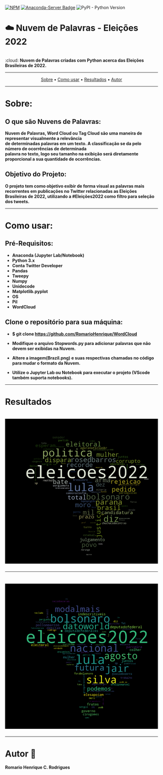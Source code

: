 [![NPM](https://img.shields.io/npm/l/react)](https://github.com/RomarioHenrique/WordCloud/blob/main/LICENSE)
[![Anaconda-Server Badge](https://anaconda.org/anaconda/anaconda/badges/installer/conda.svg)](https://conda.anaconda.org/anaconda)
![PyPI - Python Version](https://img.shields.io/pypi/pyversions/pandas)

# :cloud: Nuvem de Palavras - Eleições 2022
<br>
:cloud: <b> Nuvem de Palavras criadas com Python acerca das Eleições Brasileiras de 2022.</b>
<hr>

<p align="center">
 <a href="#Sobre">Sobre</a> •
 <a href="#Como-Usar">Como usar</a> • 
 <a href="#Resultados">Resultados</a> • 
 <a href="#Autor-wave">Autor</a>
</p>

<hr>

# Sobre: 

## O que são Nuvens de Palavras:
<b> Nuvem de Palavras, Word Cloud ou Tag Cloud são uma maneira de representar 
visualmente a relevância<br> de determinadas palavras em um texto. A classificação
se da pelo número de ocorrências de determinada<br>palavra no texto, logo seu tamanho na exibição será
diretamente proporcional a sua quantidade de ocorrências.

## Objetivo do Projeto:
<b> O projeto tem como objetivo exibir de forma visual as palavras mais recorrentes em publicações no Twitter 
relacionadas as Eleições Brasileiras de 2022, utilizando a #Eleições2022 como filtro para seleção dos tweets. </br>
<hr>

# Como usar:

## Pré-Requisitos:
* Anaconda (Jupyter Lab/Notebook)
* Python 3.x
* Conta Twitter Developer
* Pandas
* Tweepy
* Numpy
* Unidecode
* Matplotlib.pyplot
* OS
* Pil
* WordCloud

## Clone o repositório para sua máquina:
* $ git clone https://github.com/RomarioHenrique/WordCloud

* Modifique o arquivo Stopwords.py para adicionar palavras que não devem ser exibidas na Nuvem.

* Altere a imagem(Brazil.png) e suas respectivas chamadas no código para mudar o formato da Nuvem.

* Utilize o Jupyter Lab ou Notebook para executar o projeto (VScode também suporta notebooks).
<hr>

# Resultados
<h1 align="center">
  <img alt="NextLevelWeek" title="#NextLevelWeek" src="assets/brasil.png" />
</h1>
<hr>

<h1 align="center">
  <img alt="NextLevelWeek" title="#NextLevelWeek" src="assets/brasil2.png" />
</h1>
<hr>

 # Autor :wave:
 
 Romario Henrique C. Rodrigues
  
